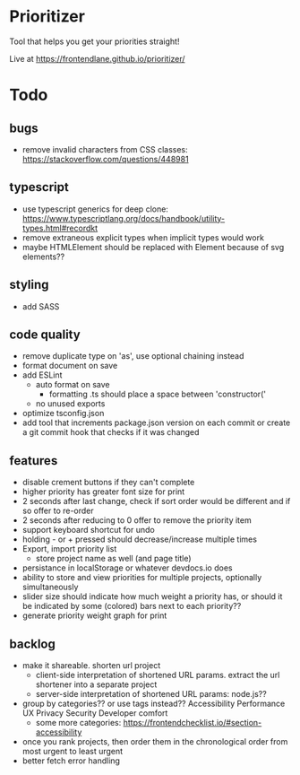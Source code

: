 # Prioritizer
Tool that helps you get your priorities straight!

Live at https://frontendlane.github.io/prioritizer/

# Todo

## bugs
- remove invalid characters from CSS classes: https://stackoverflow.com/questions/448981

## typescript
- use typescript generics for deep clone: https://www.typescriptlang.org/docs/handbook/utility-types.html#recordkt
- remove extraneous explicit types when implicit types would work
- maybe HTMLElement should be replaced with Element because of svg elements??

## styling
- add SASS

## code quality
- remove duplicate type on 'as', use optional chaining instead
- format document on save
- add ESLint
    - auto format on save
        - formatting .ts should place a space between 'constructor('
    - no unused exports
- optimize tsconfig.json
- add tool that increments package.json version on each commit or create a git commit hook that checks if it was changed

## features
- disable crement buttons if they can't complete
- higher priority has greater font size for print
- 2 seconds after last change, check if sort order would be different and if so offer to re-order
- 2 seconds after reducing to 0 offer to remove the priority item
- support keyboard shortcut for undo
- holding - or + pressed should decrease/increase multiple times
- Export, import priority list
    - store project name as well (and page title)
- persistance in localStorage or whatever devdocs.io does
- ability to store and view priorities for multiple projects, optionally simultaneously
- slider size should indicate how much weight a priority has, or should it be indicated by some (colored) bars next to each priority??
- generate priority weight graph for print

## backlog
- make it shareable. shorten url project
    - client-side interpretation of shortened URL params. extract the url shortener into a separate project
    - server-side interpretation of shortened URL params: node.js??
- group by categories??  or use tags instead??
    Accessibility
    Performance
    UX
    Privacy
    Security
    Developer comfort
    - some more categories: https://frontendchecklist.io/#section-accessibility
- once you rank projects, then order them in the chronological order from most urgent to least urgent
- better fetch error handling